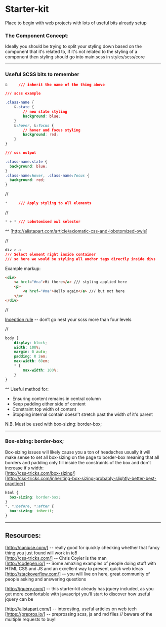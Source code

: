 # Starter-kit
Place to begin with web projects with lots of useful bits already setup


### The Component Concept:

Ideally you should be trying to split your styling down based on the component that it's related to, if it's not related to the styling of a component then styling should go into main.scss in styles/scss/core

___

### Useful SCSS bits to remember

```css
&     /// inherit the name of the thing above

/// scss example

.class-name {
    &.state {
        // new state styling
        background: blue;
    }
    &:hover, &:focus {
        // hover and focus styling
        background: red;
    }
}

/// css output

.class-name.state {
  background: blue;
}
.class-name:hover, .class-name:focus {
  background: red;
}

```
  
//


```css
*     /// Apply styling to all elements
```
  
//
  

```css
* + * /// Lobotomised owl selector
```
^^ [http://alistapart.com/article/axiomatic-css-and-lobotomized-owls]

//

```css
div > a 
/// Select element right inside container
/// so here we would be styling all anchor tags directly inside divs
```
Example markup:
```html
<div>
    <a href="#na">Hi there</a> /// styling applied here
    <p>
        <a href="#na">Hello again</a> /// but not here
    </p> 
</div>
```

//

[Inception rule](http://thesassway.com/beginner/the-inception-rule) -- don’t go nest your scss more than four levels

//

```css
body {
    display: block;
    width: 100%;
    margin: 0 auto;
    padding: 0 2em;
    max-width: 60em;
    * {
        max-width: 100%;
    }
}
```
^^ Useful method for:
- Ensuring content remains in central column
- Keep padding either side of content
- Constraint top width of content
- Stopping internal contain doesn't stretch past the width of it's parent

N.B. Must be used with box-sizing: border-box;

___


### Box-sizing: border-box;
Box-sizing issues will likely cause you a ton of headaches
usually it will make sense to set all box-sizing on the page to border-box
meaning that all borders and padding only fill inside the constraints of the box and don't increase it's width:  
[http://css-tricks.com/box-sizing/]  
[http://css-tricks.com/inheriting-box-sizing-probably-slightly-better-best-practice/]


```css
html {
  box-sizing: border-box;
}
*, *:before, *:after {
  box-sizing: inherit;
}
```
___

## Resources:

[http://caniuse.com/] -- really good for quickly checking whether that fancy thing you just found will work in ie8  
[http://css-tricks.com/] -- Chris Coyier is the man  
[http://codepen.io/] -- Some amazing examples of people doing stuff with HTML CSS and JS and an excellent way to present quick web ideas  
[http://stackoverflow.com/] -- you will live on here, great community of people asking and answering questions  
  
[http://jquery.com/] -- this starter-kit already has jquery included, as you get more comfortable with javascript you'll start to discover how useful jquery can be

[http://alistapart.com/] -- interesting, useful articles on web tech
[https://prepros.io/] -- preprossing scss, js and md files // beware of the multiple requests to buy!